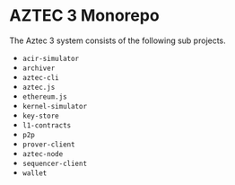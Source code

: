 # AZTEC 3 Monorepo

The Aztec 3 system consists of the following sub projects.

- `acir-simulator`
- `archiver`
- `aztec-cli`
- `aztec.js`
- `ethereum.js`
- `kernel-simulator`
- `key-store`
- `l1-contracts`
- `p2p`
- `prover-client`
- `aztec-node`
- `sequencer-client`
- `wallet`
